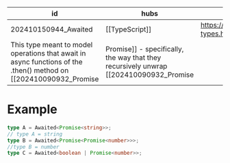 
| id                   | hubs           | source                                                                      |
| -------------------- | -------------- | --------------------------------------------------------------------------- |
| 202410150944_Awaited | [[TypeScript]] | https://www.typescriptlang.org/docs/handbook/utility-types.html#awaitedtype |
This type meant to model operations that await in async functions of the .then() method on [[202410090932_Promise|Promise]] - specifically, the way that they recursively unwrap [[202410090932_Promise||Promises]] 
# Example 
```ts
type A = Awaited<Promise<string>>;
// type A = string
type B = Awaited<Promise<Promise<number>>>;
//type B = number
type C = Awaited<boolean | Promise<number>>;
```